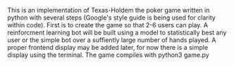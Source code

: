This is an implementation of Texas-Holdem the poker game written in python with several steps (Google's style guide is being used for clarity within code). First is to create the game so that 2-6 users can play. A reinforcment learning bot will be built using a model to statistically best any user or the simple bot over a suffiently large number of hands played. A proper frontend display may be added later, for now there is a simple display using the terminal. The game compiles with python3 game.py
